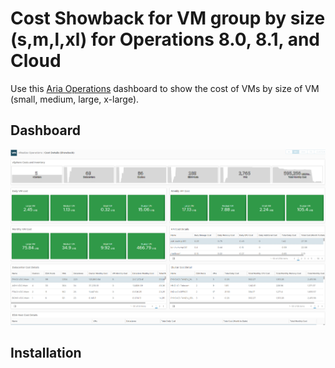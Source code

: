 # Cost Showback for VM group by size (s,m,l,xl) for   Operations 8.0, 8.1, and Cloud
Use this [Aria Operations](https://www.vmware.com/products/vrealize-operations.html) dashboard to show the cost of VMs by size of VM (small, medium, large, x-large).

## Dashboard
![Dashboard](https://github.com/AngrySysOps/vrops_showback_cost_VM/blob/main/images/dashboard.png)

## Installation
